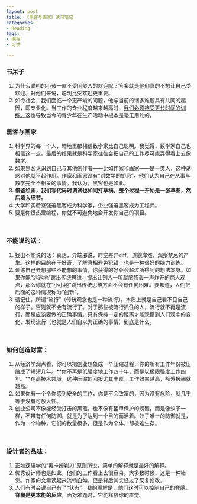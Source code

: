 ```yaml
---
layout: post
title: 《黑客与画家》读书笔记
categories: 
- Reading
tags:
- 编程
- 习惯

---
```



### 书呆子

1. 为什么聪明的小孩一直不受同龄人的欢迎呢？答案就是他们真的不想让自己受欢迎。对他们来说，聪明比受欢迎更重要。
2. 如今社会，我们面临一个更严峻的问题，他与当前的诸多难题具有共同的起因，即专业化。当工作的专业程度越来越高时，[我们必须接受更长时间的训练。]()这也导致当今的青少年在生产活动中根本是毫无用处的。

 <!--more-->

### 黑客与画家

1. 科学界的每一个人，暗地里都相信数学家比自己聪明。我觉得，数学家自己也相信这一点。最后的结果就是科学家往往会把自己的工作尽可能弄得看上去像数学。
2. 如果黑客认识到自己与其他创作者——比如作家和画家——是一类人，这种诱惑对他就不起作用。作家和画家没有“对数学的妒忌”，他们认为自己在从事与数学完全不相关的事情。我认为，黑客也是如此。
3. **借鉴绘画，我们写代码时调试也如同打草稿。整个过程一开始是一张草图，然后填入细节。**
4. 大学和实验室强迫黑客成为科学家，企业强迫黑客成为工程师。
5. 要是你很热爱编程，你就不可避免地会开发你自己的项目。

<br  />

### 不能说的话：
1. 找出不能说的话：真话，异端邪说，时空差异diff，道貌岸然，观察禁忌的产生。这样的目的在于好奇，了解真相避免犯错，也是一种很好的脑力训练。
2. 训练自己去想那些不能想的事情，你获得的好处会超过所得到的想法本身。如果你能“远远地”跳出传统思维，提出让别人一听就脑袋轰一声炸开的惊人观点，那么你就在“小小地”跳出传统思维方面不会有任何困难。要知道，人们把后面的这种情况称为“创新”。
3. 请记住，所谓“流行”（传统观念也是一种流行），本质上就是自己看不见自己的样子。否则就不会有流行了。对于那些被流行抓住的人，流行就不再是流行，而是应该要做的正确事情。只有保持一定的距离才能观察到人们观念的变化，发现流行（也就是人们自以为正确的事情）到底是什么。

<br  />

### 如何创造财富：

1. 从经济学观点看，你可以把创业想象成一个压缩过程，你的所有工作年份被压缩成了短短几年。**你不再是低强度地工作四十年，而是以极限强度工作四年。**在高技术领域，这种压缩的回报尤其丰厚，工作效率越高，额外报酬就越高。
2. 如果你有一个令你感到安全的工作，你是不会致富的，因为没有危险，就几乎等于没有可放大性。
3. 创业公司不像能经受打击的黑熊，也不像有盔甲保护的螃蟹，而是像蚊子一样，不带有任何防御，就是为了达到一个目的而活着。蚊子唯一的防御就是，作为一个物种，它们的数量极多，但是作为个体，却极难生存。

<br  />

### 设计者的品味：

1. 正如逻辑学的“奥卡姆剃刀”原则所说，简单的解释就是最好的解释。
2. 优秀设计师也是如此，他们的工作看上去很容易。大多数时候，这是一种错觉。作家的文章读起来流畅自如，但是背后其实经过了反复修改。
3. 人们有时会说自己有了“状态”，我的理解是，他们这时可以控制自己的脊髓。**脊髓是更本能的反应**，面对难题时，它能释放你的直觉。







